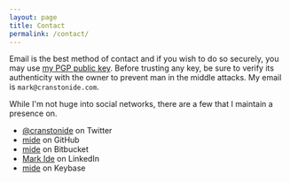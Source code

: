```yaml
---
layout: page
title: Contact
permalink: /contact/
---
```


Email is the best method of contact and if you wish to do so securely, you may use [my PGP public key](https://keybase.io/mide). Before trusting any key, be sure to verify its authenticity with the owner to prevent man in the middle attacks. My email is `mark@cranstonide.com`.

While I'm not huge into social networks, there are a few that I maintain a presence on.

- [@cranstonide](https://twitter.com/cranstonide) on Twitter
- [mide](https://github.com/mide) on GitHub
- [mide](https://bitbucket.org/mide/) on Bitbucket
- [Mark Ide](https://linkedin.com/in/markide) on LinkedIn
- [mide](https://keybase.io/mide) on Keybase
